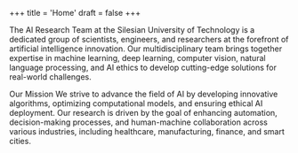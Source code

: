+++
title = 'Home'
draft = false
+++

The AI Research Team at the Silesian University of Technology is a dedicated group of scientists, engineers, and researchers at the forefront of artificial intelligence innovation. Our multidisciplinary team brings together expertise in machine learning, deep learning, computer vision, natural language processing, and AI ethics to develop cutting-edge solutions for real-world challenges.

Our Mission
We strive to advance the field of AI by developing innovative algorithms, optimizing computational models, and ensuring ethical AI deployment. Our research is driven by the goal of enhancing automation, decision-making processes, and human-machine collaboration across various industries, including healthcare, manufacturing, finance, and smart cities.